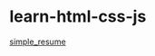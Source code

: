 # learn-html-css-js
 [simple_resume]( https://vecjian.github.io/learn-html-css-js/Baidu_ife/simple_resume/index.html)   
